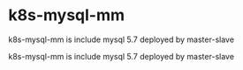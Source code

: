 # k8s-mysql-mm

k8s-mysql-mm is include mysql 5.7 deployed by master-slave

k8s-mysql-mm is include mysql 5.7 deployed by master-slave
